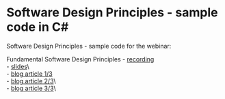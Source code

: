# Software Design Principles - sample code in C#

Software Design Principles - sample code for the webinar:

Fundamental Software Design Principles
	- [recording](https://youtu.be/axM7wHZ26F8 "recording")\
	- [slides](https://github.com/AbstractSoft/design_principles/blob/main/slides/Fundamental%20Software%20Design%20Principles.pdf "slides")\	
	- [blog article 1/3](https://www.pentalog.com/blog/it-development-technology/solid-principles-object-oriented-programming "blog article 1/3")\
	- [blog article 2/3](https://www.pentalog.com/blog/it-development-technology/software-design-principles "blog article 2/3")\	
	- [blog article 3/3](https://www.pentalog.com/blog/it-development-technology/design-principles "blog article 3/3")\
